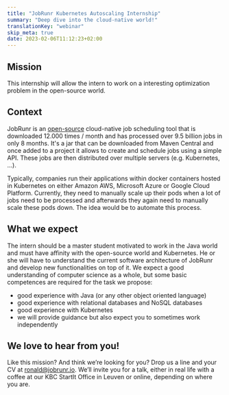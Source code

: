 ```yaml
---
title: "JobRunr Kubernetes Autoscaling Internship"
summary: "Deep dive into the cloud-native world!"
translationKey: "webinar"
skip_meta: true
date: 2023-02-06T11:12:23+02:00
---
```


## Mission
This internship will allow the intern to work on a interesting optimization problem in the open-source world.

## Context
JobRunr is an [open-source](https://github.com/jobrunr/jobrunr) cloud-native job scheduling tool that is downloaded 12.000 times / month and has processed over 9.5 billion jobs in only 8 months. It's a jar that can be downloaded from Maven Central and once added to a project it allows to create and schedule jobs using a simple API. These jobs are then distributed over multiple servers (e.g. Kubernetes, ...).

Typically, companies run their applications within docker containers hosted in Kubernetes on either Amazon AWS, Microsoft Azure or Google Cloud Platform. Currently, they need to manually scale up their pods when a lot of jobs need to be processed and afterwards they again need to manually scale these pods down. The idea would be to automate this process.

## What we expect
The intern should be a master student motivated to work in the Java world and must have affinity with the open-source world and Kubernetes. He or she will have to understand the current software architecture of JobRunr and develop new functionalities on top of it. We expect a good understanding of computer science as a whole, but some basic competences are required for the task we propose:

- good experience with Java (or any other object oriented language)
- good experience with relational databases and NoSQL databases
- good experience with Kubernetes
- we will provide guidance but also expect you to sometimes work independently

## We love to hear from you!
Like this mission? And think we’re looking for you? Drop us a line and your CV at ronald@jobrunr.io. We’ll invite you for a talk, either in real life with a coffee at our KBC StartIt Office in Leuven or online, depending on where you are.